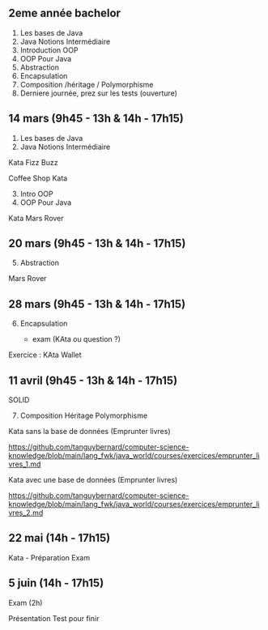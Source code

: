 

## 2eme année bachelor

1. Les bases de Java
2. Java Notions Intermédiaire
3. Introduction OOP
4. OOP Pour Java
5. Abstraction
6. Encapsulation
7. Composition /héritage / Polymorphisme
8. Derniere journée, prez sur les tests (ouverture)



## 14 mars (9h45 - 13h & 14h - 17h15)

1. Les bases de Java
2. Java Notions Intermédiaire

Kata Fizz Buzz

Coffee Shop Kata

3. Intro OOP
4. OOP Pour Java

Kata Mars Rover

## 20 mars (9h45 - 13h & 14h - 17h15)

5. Abstraction

Mars Rover

## 28 mars (9h45 - 13h & 14h - 17h15)

6. Encapsulation

   + exam (KAta ou question ?)

Exercice : KAta Wallet

## 11 avril (9h45 - 13h & 14h - 17h15)

SOLID

7. Composition Héritage Polymorphisme

Kata sans la base de données (Emprunter livres)

https://github.com/tanguybernard/computer-science-knowledge/blob/main/lang_fwk/java_world/courses/exercices/emprunter_livres_1.md

Kata avec une base de données (Emprunter livres)

https://github.com/tanguybernard/computer-science-knowledge/blob/main/lang_fwk/java_world/courses/exercices/emprunter_livres_2.md
## 22 mai (14h - 17h15)

Kata - Préparation Exam

## 5 juin (14h - 17h15)

Exam (2h)

Présentation Test pour finir
